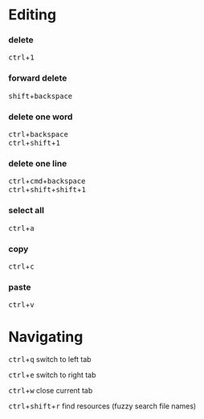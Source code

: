 # Editing
### delete
<kbd>ctrl</kbd>+<kbd>1</kbd>

### forward delete
<kbd>shift</kbd>+<kbd>backspace</kbd>

### delete one word
<kbd>ctrl</kbd>+<kbd>backspace</kbd></br>
<kbd>ctrl</kbd>+<kbd>shift</kbd>+<kbd>1</kbd>

### delete one line
<kbd>ctrl</kbd>+<kbd>cmd</kbd>+<kbd>backspace</kbd></br>
<kbd>ctrl</kbd>+<kbd>shift</kbd>+<kbd>shift</kbd>+<kbd>1</kbd>

### select all
<kbd>ctrl</kbd>+<kbd>a</kbd>

### copy
<kbd>ctrl</kbd>+<kbd>c</kbd>

### paste
<kbd>ctrl</kbd>+<kbd>v</kbd>

# Navigating
<kbd>ctrl</kbd>+<kbd>q</kbd> switch to left tab

<kbd>ctrl</kbd>+<kbd>e</kbd> switch to right tab

<kbd>ctrl</kbd>+<kbd>w</kbd> close current tab

<kbd>ctrl</kbd>+<kbd>shift</kbd>+<kbd>r</kbd> find resources (fuzzy search file names)

